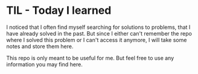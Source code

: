 # TIL - Today I learned
I noticed that I often find myself searching for solutions to problems, that I have already solved in the past. But since I either can't remember the repo where I solved this problem or I can't access it anymore, I will take some notes and store them here. 

This repo is only meant to be useful for me. But feel free to use any information you may find here.

